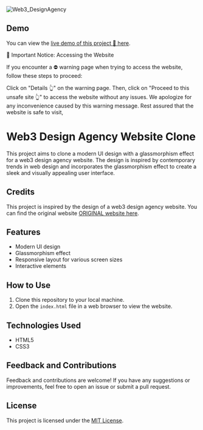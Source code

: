 ![Web3_DesignAgency](https://socialify.git.ci/DEPLOY-1109/Web3_DesignAgency/image?font=Bitter&language=1&name=1&owner=1&pattern=Solid&stargazers=1&theme=Dark)

## Demo
You can view the [live demo of this project 🔗 here](https://deploy-1109.github.io/Web3_DesignAgency/).

🚧 Important Notice: Accessing the Website

If you encounter a ⛔ warning page when trying to access the website, follow these steps to proceed:

Click on "Details 👆" on the warning page.
Then, click on "Proceed to this unsafe site 👆" to access the website without any issues.
We apologize for any inconvenience caused by this warning message. Rest assured that the website is safe to visit,

# Web3 Design Agency Website Clone

This project aims to clone a modern UI design with a glassmorphism effect for a web3 design agency website. The design is inspired by contemporary trends in web design and incorporates the glassmorphism effect to create a sleek and visually appealing user interface.

## Credits
This project is inspired by the design of a web3 design agency website. You can find the original website [ORIGINAL website here](https://dribbble.com/shots/21204264-Web3-Agency-Landing-Page-Design#).

## Features
- Modern UI design
- Glassmorphism effect
- Responsive layout for various screen sizes
- Interactive elements

## How to Use
1. Clone this repository to your local machine.
2. Open the `index.html` file in a web browser to view the website.

## Technologies Used
- HTML5
- CSS3


## Feedback and Contributions
Feedback and contributions are welcome! If you have any suggestions or improvements, feel free to open an issue or submit a pull request.

## License
This project is licensed under the [MIT License](LICENSE).
